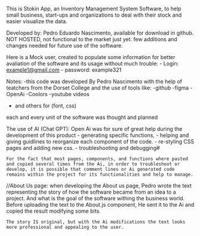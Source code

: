 This is Stokin App, an Inventory Management System Software, to help small business, start-ups and organizations to deal with their stock and easier visualize the data.

Developed by: Pedro Eduardo Nascimento, available for download in github. NOT HOSTED, not functional to the market just yet. few additions and changes needed for future use of the software.

Here is a Mock user, created to populate some information for better avaliation of the software and its usage without much trouble:
    -   Login: example1@gmail.com
    -   password: example321

Notes:
-this code was developed By Pedro Nascimento with the help of teatchers from the Dorset College and the use of tools like:
-github
-figma
-OpenAi
-Coolors
-youtube videos
- and others for (font, css)

each and every unit of the software was thought and planned

The use of AI (Chat GPT):
    Open Ai was for sure of great help during the development of this product
    - generating specific functions, 
    - helping and giving guidlines to reorganize each component of the code.
    - re-styling CSS pages and adding new css.
    - troubleshooting and debugging#

    For the fact that most pages, components, and functions where pasted and copied several times from the Ai, in order to troubleshoot or develop, it is possible that comment lines or Ai generated code remains within the project for its functionalities and help to manage.

//About Us page:
    when developing the About us page, Pedro wrote the text representing the story of how the software became from an idea to a project. And what is the goal of the software withing the business world.
    Before uploading the text to the About.js component, He sent it to the Ai and copied the result modifying some bits.

    The story IS original, but with the Ai modifications the text looks more professional and appealing to the user.